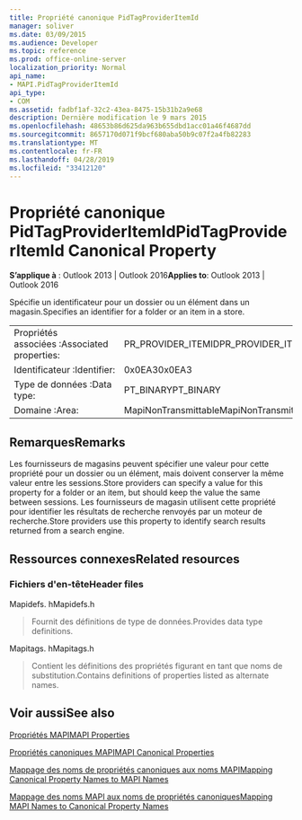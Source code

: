 ```yaml
---
title: Propriété canonique PidTagProviderItemId
manager: soliver
ms.date: 03/09/2015
ms.audience: Developer
ms.topic: reference
ms.prod: office-online-server
localization_priority: Normal
api_name:
- MAPI.PidTagProviderItemId
api_type:
- COM
ms.assetid: fadbf1af-32c2-43ea-8475-15b31b2a9e68
description: Dernière modification le 9 mars 2015
ms.openlocfilehash: 48653b86d625da963b655dbd1acc01a46f4687dd
ms.sourcegitcommit: 8657170d071f9bcf680aba50b9c07f2a4fb82283
ms.translationtype: MT
ms.contentlocale: fr-FR
ms.lasthandoff: 04/28/2019
ms.locfileid: "33412120"
---
```

# <a name="pidtagprovideritemid-canonical-property"></a><span data-ttu-id="98761-103">Propriété canonique PidTagProviderItemId</span><span class="sxs-lookup"><span data-stu-id="98761-103">PidTagProviderItemId Canonical Property</span></span>

  
  
<span data-ttu-id="98761-104">**S’applique à** : Outlook 2013 | Outlook 2016</span><span class="sxs-lookup"><span data-stu-id="98761-104">**Applies to**: Outlook 2013 | Outlook 2016</span></span> 
  
<span data-ttu-id="98761-105">Spécifie un identificateur pour un dossier ou un élément dans un magasin.</span><span class="sxs-lookup"><span data-stu-id="98761-105">Specifies an identifier for a folder or an item in a store.</span></span>
  
|||
|:-----|:-----|
|<span data-ttu-id="98761-106">Propriétés associées :</span><span class="sxs-lookup"><span data-stu-id="98761-106">Associated properties:</span></span>  <br/> |<span data-ttu-id="98761-107">PR_PROVIDER_ITEMID</span><span class="sxs-lookup"><span data-stu-id="98761-107">PR_PROVIDER_ITEMID</span></span>  <br/> |
|<span data-ttu-id="98761-108">Identificateur :</span><span class="sxs-lookup"><span data-stu-id="98761-108">Identifier:</span></span>  <br/> |<span data-ttu-id="98761-109">0x0EA3</span><span class="sxs-lookup"><span data-stu-id="98761-109">0x0EA3</span></span>  <br/> |
|<span data-ttu-id="98761-110">Type de données :</span><span class="sxs-lookup"><span data-stu-id="98761-110">Data type:</span></span>  <br/> |<span data-ttu-id="98761-111">PT_BINARY</span><span class="sxs-lookup"><span data-stu-id="98761-111">PT_BINARY</span></span>  <br/> |
|<span data-ttu-id="98761-112">Domaine :</span><span class="sxs-lookup"><span data-stu-id="98761-112">Area:</span></span>  <br/> |<span data-ttu-id="98761-113">MapiNonTransmittable</span><span class="sxs-lookup"><span data-stu-id="98761-113">MapiNonTransmittable</span></span>  <br/> |
   
## <a name="remarks"></a><span data-ttu-id="98761-114">Remarques</span><span class="sxs-lookup"><span data-stu-id="98761-114">Remarks</span></span>

<span data-ttu-id="98761-115">Les fournisseurs de magasins peuvent spécifier une valeur pour cette propriété pour un dossier ou un élément, mais doivent conserver la même valeur entre les sessions.</span><span class="sxs-lookup"><span data-stu-id="98761-115">Store providers can specify a value for this property for a folder or an item, but should keep the value the same between sessions.</span></span> <span data-ttu-id="98761-116">Les fournisseurs de magasin utilisent cette propriété pour identifier les résultats de recherche renvoyés par un moteur de recherche.</span><span class="sxs-lookup"><span data-stu-id="98761-116">Store providers use this property to identify search results returned from a search engine.</span></span>
  
## <a name="related-resources"></a><span data-ttu-id="98761-117">Ressources connexes</span><span class="sxs-lookup"><span data-stu-id="98761-117">Related resources</span></span>

### <a name="header-files"></a><span data-ttu-id="98761-118">Fichiers d'en-tête</span><span class="sxs-lookup"><span data-stu-id="98761-118">Header files</span></span>

<span data-ttu-id="98761-119">Mapidefs. h</span><span class="sxs-lookup"><span data-stu-id="98761-119">Mapidefs.h</span></span>
  
> <span data-ttu-id="98761-120">Fournit des définitions de type de données.</span><span class="sxs-lookup"><span data-stu-id="98761-120">Provides data type definitions.</span></span>
    
<span data-ttu-id="98761-121">Mapitags. h</span><span class="sxs-lookup"><span data-stu-id="98761-121">Mapitags.h</span></span>
  
> <span data-ttu-id="98761-122">Contient les définitions des propriétés figurant en tant que noms de substitution.</span><span class="sxs-lookup"><span data-stu-id="98761-122">Contains definitions of properties listed as alternate names.</span></span>
    
## <a name="see-also"></a><span data-ttu-id="98761-123">Voir aussi</span><span class="sxs-lookup"><span data-stu-id="98761-123">See also</span></span>



[<span data-ttu-id="98761-124">Propriétés MAPI</span><span class="sxs-lookup"><span data-stu-id="98761-124">MAPI Properties</span></span>](mapi-properties.md)
  
[<span data-ttu-id="98761-125">Propriétés canoniques MAPI</span><span class="sxs-lookup"><span data-stu-id="98761-125">MAPI Canonical Properties</span></span>](mapi-canonical-properties.md)
  
[<span data-ttu-id="98761-126">Mappage des noms de propriétés canoniques aux noms MAPI</span><span class="sxs-lookup"><span data-stu-id="98761-126">Mapping Canonical Property Names to MAPI Names</span></span>](mapping-canonical-property-names-to-mapi-names.md)
  
[<span data-ttu-id="98761-127">Mappage des noms MAPI aux noms de propriétés canoniques</span><span class="sxs-lookup"><span data-stu-id="98761-127">Mapping MAPI Names to Canonical Property Names</span></span>](mapping-mapi-names-to-canonical-property-names.md)

